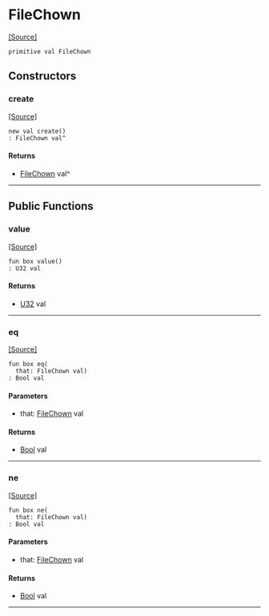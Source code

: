 # FileChown
<span class="source-link">[[Source]](src/files/file_caps.md#L9)</span>
```pony
primitive val FileChown
```

## Constructors

### create
<span class="source-link">[[Source]](src/files/file_caps.md#L9)</span>


```pony
new val create()
: FileChown val^
```

#### Returns

* [FileChown](files-FileChown.md) val^

---

## Public Functions

### value
<span class="source-link">[[Source]](src/files/file_caps.md#L10)</span>


```pony
fun box value()
: U32 val
```

#### Returns

* [U32](builtin-U32.md) val

---

### eq
<span class="source-link">[[Source]](src/files/file_caps.md#L10)</span>


```pony
fun box eq(
  that: FileChown val)
: Bool val
```
#### Parameters

*   that: [FileChown](files-FileChown.md) val

#### Returns

* [Bool](builtin-Bool.md) val

---

### ne
<span class="source-link">[[Source]](src/files/file_caps.md#L10)</span>


```pony
fun box ne(
  that: FileChown val)
: Bool val
```
#### Parameters

*   that: [FileChown](files-FileChown.md) val

#### Returns

* [Bool](builtin-Bool.md) val

---

